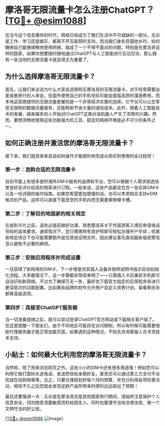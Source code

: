 # 摩洛哥无限流量卡怎么注册ChatGPT？[[TG💪+ @esim1088](https://t.me/s/esim1088)]

在当今这个信息爆炸的时代，网络已经成为了我们生活中不可或缺的一部分。无论是工作、学习还是娱乐，都离不开互联网的支持。而当我们身处异国他乡时，如何确保自己能够顺畅地使用网络，就成了一个不得不面对的问题。特别是在摩洛哥这样的国家，如果你想要随时随地通过ChatGPT与人工智能进行互动交流，那么拥有一张当地的无限流量卡就显得尤为重要了。

## 为什么选择摩洛哥无限流量卡？

首先，让我们来谈谈为什么大家会选择购买摩洛哥的无限流量卡。对于经常需要出差或者旅行的人来说，在国外使用自己的手机号码可能会面临高昂的漫游费用，而本地运营商提供的无限流量套餐则是一个非常经济实惠的选择。它不仅可以让您享受无限制的数据流量服务，还能帮助节省大量的通信成本。此外，随着人工智能技术的发展，越来越多的人开始对ChatGPT这类对话机器人产生了浓厚的兴趣。然而，要想流畅地使用这些功能强大的工具，稳定的网络环境是必不可少的条件之一。

## 如何正确注册并激活您的摩洛哥无限流量卡？

接下来，我们就具体来说说如何操作才能顺利地完成从购买到使用的全过程吧！

### 第一步：选购合适的无限流量卡

目前市面上有很多提供海外SIM卡服务的品牌和平台，您可以根据个人需求挑选信誉良好且评价较高的商家进行订购。一般来说，这些产品都会包含一张实体SIM卡以及一份详细的操作指南。如果您希望更加便捷的话，也可以考虑购买支持eSIM格式的产品，这样可以直接下载至您的手机内而无需更换物理卡槽。

### 第二步：了解目的地国家的相关规定

在收到卡片之前，请务必提前做好功课，熟悉摩洛哥关于外国游客入境后申请电话号码的具体要求。通常情况下，您只需携带有效护照即可轻松办理开户手续；但某些特定场合下也可能需要额外提交其他证明文件。因此建议事先查阅最新版政策信息以避免不必要的麻烦。

### 第三步：安装应用程序并完成设置

一旦获得了新购得的SIM卡，下一步便是将其插入设备并按照说明书指示启动初始化流程。大多数情况下，这一步骤都非常简单明了——只需插入卡后重启手机即可自动识别新网络。不过为了确保万无一失，最好也下载官方指定的应用程序来进行更深层次的功能配置。比如某些品牌的软件允许用户自定义资费计划、查看剩余余额等高级选项。

### 第四步：连接至ChatGPT服务器

当一切准备就绪之后，就可以尝试登录ChatGPT官方网站或下载相关客户端了。在这里提醒一下朋友们，由于不同地区可能存在访问限制，所以有时候可能需要借助代理服务器才能正常加载页面。如果遇到这种情况，不妨先咨询客服人员寻求技术支持。

## 小贴士：如何最大化利用您的摩洛哥无限流量卡？

当然啦，除了用来浏览网页之外，这张小小的SIM卡还有很多用途哦！例如您可以利用它拨打国际长途电话、发送短信给亲朋好友，甚至还可以通过第三方支付平台完成在线购物等等。总之，只要合理规划好每个月的预算，并充分利用各项优惠活动，相信不久之后您就会发现这款产品所带来的便利远远超出了预期！

最后还要强调一点：无论是在摩洛哥还是其他国家旅行期间，请始终注意保护个人信息安全，切勿随意泄露敏感资料给陌生人。同时也要遵守当地法律法规，做一个文明守法的好公民。

[[TG💪+ @esim1088](https://t.me/s/esim1088) ![Image](https://i.postimg.cc/4NQfJmqS/Snipaste-2025-05-13-00-14-12.png)]